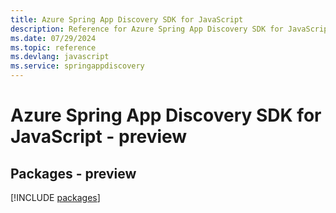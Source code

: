 ```yaml
---
title: Azure Spring App Discovery SDK for JavaScript
description: Reference for Azure Spring App Discovery SDK for JavaScript
ms.date: 07/29/2024
ms.topic: reference
ms.devlang: javascript
ms.service: springappdiscovery
---
```

# Azure Spring App Discovery SDK for JavaScript - preview
## Packages - preview
[!INCLUDE [packages](spring-app-discovery-index.md)]